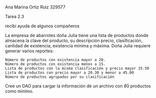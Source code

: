 Ana Marina Ortiz Ruiz 329577

Tarea 2.3

recibi ayuda de algunos compañeros

La empresa de abarrotes doña Julia tiene una lista de productos donde almacena la clave del producto, su descripción precio, clasificación, cantidad de existencia, existencia mínima y máxima. Doña Julia requiere generar varios reportes:

    Número de productos con existencia mayor a 20.
    Número de productos con existencia menos a 15.
    Lista de productos con la misma clasificación y precio mayor 15.50
    Lista de productos con precio mayor a 20.30 y menor a 45.00
    Número de productos agrupados por su clasificación

Cree un DAO para cargar la información de un archivo con 80 productos como mínimo.
